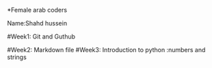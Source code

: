 *Female arab coders

Name:Shahd hussein

#Week1:
Git and Guthub

#Week2:
Markdown file
#Week3:
Introduction to python :numbers and strings

